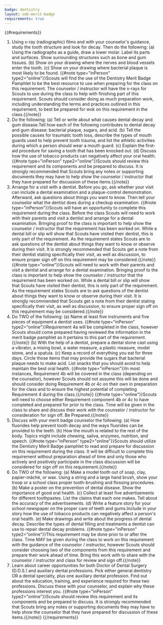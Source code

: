 ```yaml
---
badge: dentistry
layout: smb-merit-badge
requirements: true
---
```


{{#requirements}}
1. Using x-ray (radiographic) films and with your counselor's guidance, study the tooth structure and look for decay. Then do the following:
    (a) Using the radiographs as a guide, draw a lower molar. Label its parts and surfaces. Show surrounding structures such as bone and gum tissues.
    (b) Show on your drawing where the nerves and blood vessels enter the tooth.
    (c) Show on your drawing where bacterial plaque is most likely to be found.
    {{#note type="inPerson" type2="online"}}Scouts will find the use of the Dentistry Merit Badge Pamphlet to be the best resource to use when preparing for the class on this requirement.  The counselor / instructor will have the x-rays for Scouts to use during the class to help with finishing part of this requirement.  Scouts should consider doing as much preparation work, including understanding the terms and practices outlined in this requirement, to best be prepared for wok on this requirement in the class.{{/note}}
2. Do the following:
    (a) Tell or write about what causes dental decay and gum disease.Tell how each of the following contributes to dental decay and gum disease: bacterial plaque, sugars, and acid.
    (b) Tell the possible causes for traumatic tooth loss, describe the types of mouth guards used to help prevent tooth trauma, and list the athletic activities during which a person should wear a mouth guard.
    (c) Explain the first-aid procedure for saving a tooth that has been knocked out.
    (d) Discuss how the use of tobacco products can negatively affect your oral health.
    {{#note type="inPerson" type2="online"}}Scouts should review this requirement and its components and be prepared to discuss.  It is strongly recommended that Scouts bring any notes or supporting documents they may have to help show the counselor / instructor that they have prepared for discussion of these items.{{/note}}
3. Arrange for a visit with a dentist. Before you go, ask whether your visit can include a dental examination and a plaque-control demonstration. Afterward, ask questions about things you want to know. Then tell your counselor what the dentist does during a checkup examination.
    {{#note type="inPerson"}}Scouts will have an opportunity to complete this requirement during the class.  Before the class Scouts will need to work with their parents and visit a dentist and arrange for a dental examination.  Bringing proof to the class is important to help show the counselor / instructor that the requirement has been worked on.  While a dental bill or slip will show that Scouts have visited their dentist, this is only part of the requirement.  As the requirement states Scouts are to ask questions of the dentist about things they want to know or observe during their visit.  It is strongly recommended that Scouts get a note from their dentist stating specifically their visit, as well as discussion, to ensure proper sign off on this requirement may be considered.{{/note}}
    {{#note type="online"}}Scouts will need to work with their parents and visit a dentist and arrange for a dental examination.  Bringing proof to the class is important to help show the counselor / instructor that the requirement has been worked on.  While a dental bill or slip will show that Scouts have visited their dentist, this is only part of the requirement.  As the requirement states Scouts are to ask questions of the dentist about things they want to know or observe during their visit.  It is strongly recommended that Scouts get a note from their dentist stating specifically their visit, as well as discussion, to ensure proper sign off on this requirement may be considered.{{/note}}
4. Do TWO of the following:
    (a) Name at least five instruments and five pieces of equipment a dentist uses.
        {{#note type="inPerson" type2="online"}}Requirement 4a will be completed in the class, however Scouts should come prepared having reviewed the information in the merit badge pamphlet as it pertains to this part of the requirement.{{/note}}
    (b) With the help of a dentist, prepare a dental stone cast using a vibrator, a mixing bowl, a water measure, a plastic measure, model stone, and a spatula.
    (c) Keep a record of everything you eat for three days. Circle those items that may provide the sugars that bacterial plaque needs to make acid. List snacks that you should avoid to help maintain the best oral health.
        {{#note type="inPerson"}}In most instances, Requirement 4b will be covered in the class (depending on the counselor), however Scouts should not assume this will be done and should consider doing Requirement 4b or 4c on their own in preparation for the class and to ensure the highest potential of completing Requirement 4 during the class.{{/note}}
        {{#note type="online"}}Scouts will need to choose either Requirement component 4b or 4c to have completed and prepared for prior to the class.  Time will be given in the class to share and discuss their work with the counselor / instructor for consideration for sign off. Be Prepared.{{/note}}
5. Discuss with your merit badge counselor the following:
    (a) How fluorides help prevent tooth decay and the ways fluorides can be provided to the teeth.
    (b) How the mouth is related to the rest of the body. Topics might include chewing, saliva, enzymes, nutrition, and speech.
    {{#note type="inPerson" type2="online"}}Scouts should utilize the Dentistry Merit Badge pamphlet to read and prepare for discussion on this requirement during the class.  It will be difficult to complete this requirement without preparation ahead of time and only those who actively and positively participate in the class discussion will be considered for sign off on this requirement.{{/note}}
6. Do TWO of the following:
    (a) Make a model tooth out of soap, clay, papier-mâché, or wax. Using a string and a large hand brush, show your troop or a school class proper tooth-brushing and flossing procedures.
    (b) Make a poster on the prevention of dental disease. Show the importance of good oral health.
    (c) Collect at least five advertisements for different toothpastes. List the claims that each one makes. Tell about the accuracy of the advertisements.
    (d) Write a feature story for your school newspaper on the proper care of teeth and gums.Include in your story how the use of tobacco products can negatively affect a person's oral health.
    (e) Make drawings and write about the progress of dental decay. Describe the types of dental filling and treatments a dentist can use to repair dental decay problems.
    {{#note type="inPerson" type2="online"}}This requirement may be done prior to or after the class.  Time MAY be given during the class to work on this requirement with the guidance of the counselor / instructor, however Scouts should consider choosing two of the components from this requirement and prepare their work ahead of time.  Bring this work with to share with the counselor / instructor and class for review and sign off.{{/note}}
7. Learn about career opportunities for both Doctor of Dental Surgery (D.D.S.) and auxiliary dental professions. Pick either general dentistry OR a dental specialty, plus one auxiliary dental profession. Find out about the education, training, and experience required for these two professions. Discuss these with your counselor, and explain why these professions interest you.
    {{#note type="inPerson" type2="online"}}Scouts should review this requirement and its components and be prepared to discuss.  It is strongly recommended that Scouts bring any notes or supporting documents they may have to help show the counselor that they have prepared for discussion of these items.{{/note}}
{{/requirements}}
